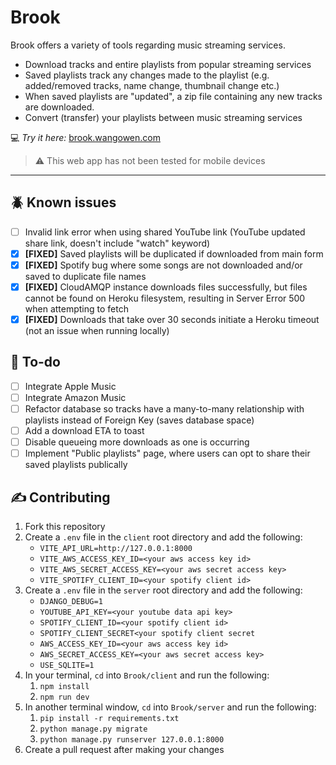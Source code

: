 # Brook

Brook offers a variety of tools regarding music streaming services.
* Download tracks and entire playlists from popular streaming services
* Saved playlists track any changes made to the playlist (e.g. added/removed tracks, name change, thumbnail change etc.)
* When saved playlists are "updated", a zip file containing any new tracks are downloaded.
* Convert (transfer) your playlists between music streaming services

💻 *Try it here:* [brook.wangowen.com](https://brook.wangowen.com)

> ⚠️ This web app has not been tested for mobile devices
---

## 🪲 Known issues
- [ ] Invalid link error when using shared YouTube link (YouTube updated share link, doesn't include "watch" keyword)
- [x] **[FIXED]** Saved playlists will be duplicated if downloaded from main form
- [x] **[FIXED]** Spotify bug where some songs are not downloaded and/or saved to duplicate file names
- [x] **[FIXED]** CloudAMQP instance downloads files successfully, but files cannot be found on Heroku filesystem, resulting in Server Error 500 when attempting to fetch
- [x] **[FIXED]** Downloads that take over 30 seconds initiate a Heroku timeout (not an issue when running locally)

## 📝 To-do
- [ ] Integrate Apple Music
- [ ] Integrate Amazon Music
- [ ] Refactor database so tracks have a many-to-many relationship with playlists instead of Foreign Key (saves database space)
- [ ] Add a download ETA to toast
- [ ] Disable queueing more downloads as one is occurring
- [ ] Implement "Public playlists" page, where users can opt to share their saved playlists publically

## ✍️ Contributing
1. Fork this repository
2. Create a `.env` file in the `client` root directory and add the following:
     * `VITE_API_URL=http://127.0.0.1:8000`
     * `VITE_AWS_ACCESS_KEY_ID=<your aws access key id>`
     * `VITE_AWS_SECRET_ACCESS_KEY=<your aws secret access key>`
     * `VITE_SPOTIFY_CLIENT_ID=<your spotify client id>`
4. Create a `.env` file in the `server` root directory and add the following:
     * `DJANGO_DEBUG=1`
     * `YOUTUBE_API_KEY=<your youtube data api key>`
     * `SPOTIFY_CLIENT_ID=<your spotify client id>`
     * `SPOTIFY_CLIENT_SECRET<your spotify client secret`
     * `AWS_ACCESS_KEY_ID=<your aws access key id>`
     * `AWS_SECRET_ACCESS_KEY=<your aws secret access key>`
     * `USE_SQLITE=1`
5. In your terminal, `cd` into `Brook/client` and run the following:
     1. `npm install`
     2. `npm run dev`
6. In another terminal window, `cd` into `Brook/server` and run the following:
     1. `pip install -r requirements.txt`
     2. `python manage.py migrate`
     3. `python manage.py runserver 127.0.0.1:8000`
7. Create a pull request after making your changes
